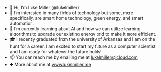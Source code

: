 - 👋 Hi, I’m Luke Miller (@lukelmiller)
- 👀 I’m interested in many fields of technology but some, more specifically, are smart home technology, green energy, and smart automation.
- 🌱 I’m currently learning about AI and how we can utilize learning algorithms to upgrade our existing energy grid to make it more efficient.
- 🎓 I recently graduated from the university of Arkansas and I am on the hunt for a career. I am excited to start my future as a computer scientist and I am ready for whatever the future holds!
- 📫 You can reach me by emailing me at lukelmiller@icloud.com
- ➕ More about me at www.lukelmiller.me
